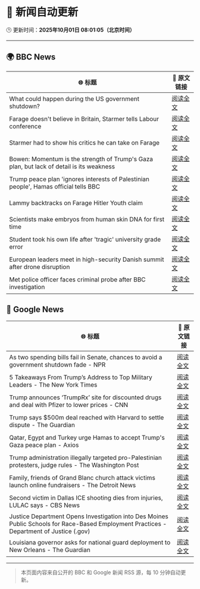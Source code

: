# 🧠 新闻自动更新

🕒 更新时间：**2025年10月01日 08:01:05（北京时间）**

---

## 🌍 BBC News

| 🌐 标题 | 🔗 原文链接 |
|--------|-------------|
| What could happen during the US government shutdown? | [阅读全文](https://www.bbc.com/news/videos/ce32pz0gw34o?at_medium=RSS&at_campaign=rss) |
| Farage doesn't believe in Britain, Starmer tells Labour conference | [阅读全文](https://www.bbc.com/news/articles/c749vy43l74o?at_medium=RSS&at_campaign=rss) |
| Starmer had to show his critics he can take on Farage | [阅读全文](https://www.bbc.com/news/articles/cpw1jwdlz7lo?at_medium=RSS&at_campaign=rss) |
| Bowen: Momentum is the strength of Trump's Gaza plan, but lack of detail is its weakness | [阅读全文](https://www.bbc.com/news/articles/cn829deeje3o?at_medium=RSS&at_campaign=rss) |
| Trump peace plan 'ignores interests of Palestinian people', Hamas official tells BBC | [阅读全文](https://www.bbc.com/news/articles/cx2j97jldkmo?at_medium=RSS&at_campaign=rss) |
| Lammy backtracks on Farage Hitler Youth claim | [阅读全文](https://www.bbc.com/news/articles/cn95q9j0yyro?at_medium=RSS&at_campaign=rss) |
| Scientists make embryos from human skin DNA for first time | [阅读全文](https://www.bbc.com/news/articles/c4g2vyee0zlo?at_medium=RSS&at_campaign=rss) |
| Student took his own life after 'tragic' university grade error | [阅读全文](https://www.bbc.com/news/articles/cy5016evdp2o?at_medium=RSS&at_campaign=rss) |
| European leaders meet in high-security Danish summit after drone disruption | [阅读全文](https://www.bbc.com/news/articles/cp8jdene16ro?at_medium=RSS&at_campaign=rss) |
| Met police officer faces criminal probe after BBC investigation | [阅读全文](https://www.bbc.com/news/articles/cx2j9vwvz71o?at_medium=RSS&at_campaign=rss) |

## 📰 Google News

| 🌐 标题 | 🔗 原文链接 |
|--------|-------------|
| As two spending bills fail in Senate, chances to avoid a government shutdown fade - NPR | [阅读全文](https://news.google.com/rss/articles/CBMiekFVX3lxTFA3U1d5akFaVHJ1Q2pzb2lQT1BxTi01N2Z3eXJrZUdyV182NnVLdzJzVlhSTlRJenNySGF0YURadGxjSkppb0xsckhWeHRHVmlJX05VbDlVajhuQ2txZUtsVDBOX2prMlBldGdBbzhlWWtGdzFVSXBuUXl3?oc=5) |
| 5 Takeaways From Trump’s Address to Top Military Leaders - The New York Times | [阅读全文](https://news.google.com/rss/articles/CBMiiwFBVV95cUxPR1A3RXRGQVh3NFM3TFV3MUVBU1A4dTBuTzBWY3dieF9iYi16UWluUHJCVTRlUE0wRUJiR3NKSUx4UjNCYUZHRjNpRnc4ZDNzNldyYy05VGxRRk05ampkaElQTDJPMDJnTGhMNExWMFFiUmJJRTZURWF1dFR2NzgzVWg0UmQwMU1kTV9B?oc=5) |
| Trump announces ‘TrumpRx’ site for discounted drugs and deal with Pfizer to lower prices - CNN | [阅读全文](https://news.google.com/rss/articles/CBMickFVX3lxTFBHdmZZN25DQkptdXpzNE92Q0s4dzlOTVAzNmlkUEZ5d2JGWWdsTDhmcktsUVVMcTRrQklEV015Szg5eDEzZndTbFJRRDMyUzNNVFZnenEzUC1LUEVxRWx5UnFpMWItSWhtUnkyX3dyOGNUUQ?oc=5) |
| Trump says $500m deal reached with Harvard to settle dispute - The Guardian | [阅读全文](https://news.google.com/rss/articles/CBMifkFVX3lxTE9ybUQzbU5PTmZ6czhveUhkbUh2V25JR0hPdDV0Q29sTEQyY0prSjJHLWJ4U1Z4VmItWFY3Q2xTdW9KSWR1bVhBbVRUN1ZoVWUtS29JVzBTbmxIcHlRY2xURl9fTFIxbVdZQ1pLLVZlS0tNWHdmWWJMYVBuWUlsdw?oc=5) |
| Qatar, Egypt and Turkey urge Hamas to accept Trump's Gaza peace plan - Axios | [阅读全文](https://news.google.com/rss/articles/CBMiigFBVV95cUxOeHlpLWZjbFpUazZha2YxampoeWJfUktad1haSV9tMC1LdTZjNVdqUkR1OElXbmxkeG9uODl3MGlMUFBuTDlwQnJPbzRpMG02MGdKakVDcjUzY1RoVFFSVTlYcC1VSTl5dFYwUDNCTlVkOXZnTUJhZjRuNWxjdGJULU1MODFjRWNKaGc?oc=5) |
| Trump administration illegally targeted pro-Palestinian protesters, judge rules - The Washington Post | [阅读全文](https://news.google.com/rss/articles/CBMitwFBVV95cUxPdmdtYTFzUEM2SVRVNnB4bUhqZk9HX0xXalVyM0Y3MWVzZUg5cnV0RGJXT0NWNFNxbXhlRmlpQlZWRzJWVTNHWFVjbEFiZkFITXp4dEZSekV2RHYyc0EzWk4xQzJsT0ZZemczbW5wSDQtSU51RzIxY2hOQkhkbmdpcW04ckJxQVNaWDV6aEswbUdCQ3ZkTGFUTHVVdGpsYVhFaElEYWd5VHJZZ0NKejJ4dkhyTDFleDA?oc=5) |
| Family, friends of Grand Blanc church attack victims launch online fundraisers - The Detroit News | [阅读全文](https://news.google.com/rss/articles/CBMi5wFBVV95cUxPT001VlB6a21XRnpRMW8zWGt3SUU2b1VVTmd2X2dBbmstM01nNm5zM2RGTXBkNnFWQjFNSVo3RVlmdFBiVlVpVmFVdjlGUmtzQy12N01WQ29xTEhQNGRCLVZZd3FUYjU3N2xWNGN1SlR3TWRMUmZZRGxtaUZjY0tObWNKRHZpMlYwUElNakJ1YmFsa1A0ZGpaVnlJZk41UThwU2xRTGZCcUE0TnhGaEhveHdaXzZWa0FjbGFUWWxaSlhoNGl5Q05DMnRyTzBQQmRNWGhtRDJpaG5ZUzdIVmg0ZFJyWnRpclU?oc=5) |
| Second victim in Dallas ICE shooting dies from injuries, LULAC says - CBS News | [阅读全文](https://news.google.com/rss/articles/CBMinwFBVV95cUxPQlF2NlpBTlhkYWJMWXFIVlc0YW1vTXRaZ29ta1BVd3dwbkgtTmhpZTJJTnliTGVwaEh1cV9MNG85SFhFRFZqRHhaUHc2M21iMWdXT3ozQk1yajZSTVBzUkVob0w0SUN0U09aSnBxNmh4ZEotRXFKUlFEYjdRWTc1OUxodFoweE5PdjlYRWJtS21kQVlMSTZDU2pIM1g1OWM?oc=5) |
| Justice Department Opens Investigation into Des Moines Public Schools for Race-Based Employment Practices - Department of Justice (.gov) | [阅读全文](https://news.google.com/rss/articles/CBMiuAFBVV95cUxOUUxGd0E5N09Ka2dueVp0WVZ5N2RIVTFOSmxoaF92MVJicWpoMDRCOF9sM01udi1CMG1hQmFOZmh5MEhBQnpJdmF1akJjQ0w3TElUQmxwWU9VUDBMcmJJUm9SUWJmN2lRdlh0RGhsb0ZrZm9KYm1YWU5teFlsM3FJSEliWkpUR1ZrVzVCMk1FQzlkb1V5WEE5bThBVFhWRmh5b0VWZTVFWDZrNExqcHFaQWZzOGJWcHlv?oc=5) |
| Louisiana governor asks for national guard deployment to New Orleans - The Guardian | [阅读全文](https://news.google.com/rss/articles/CBMinAFBVV95cUxOMXFGUVI3XzdhVnZtdlIzWWc3aUk5em1LQWhJb09iY0NqWnFWWmhvQjBaS1IyejU3bDc1VWlYZEdZSDZfZ2pLMEJhNDZEcTAwUWM2WHhqZE1LQjloRHRqMlBoTEF3Q0lNYjNxUkpUMFg0dkYtMjI3LWtocXpqZnMyTW5nT1pNM2RVZ1pDOXE2RTJGdHgzWjRNNUJ3WS0?oc=5) |

---
> 本页面内容来自公开的 BBC 和 Google 新闻 RSS 源，每 10 分钟自动更新。